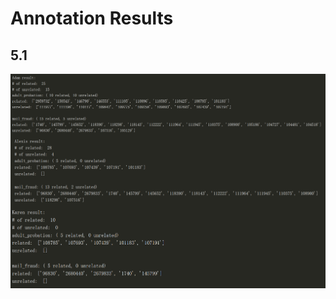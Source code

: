 # Annotation Results

## 5.1
<img src="https://github.com/meettyj/Web-of-Law_Ranking-System/raw/master/annotation_analysis/5.1_adam.png" align=center />
<img src="https://github.com/meettyj/Web-of-Law_Ranking-System/raw/master/annotation_analysis/5.1_alexis.png" align=center />
<img src="https://github.com/meettyj/Web-of-Law_Ranking-System/raw/master/annotation_analysis/5.1_karen.png" align=center />
